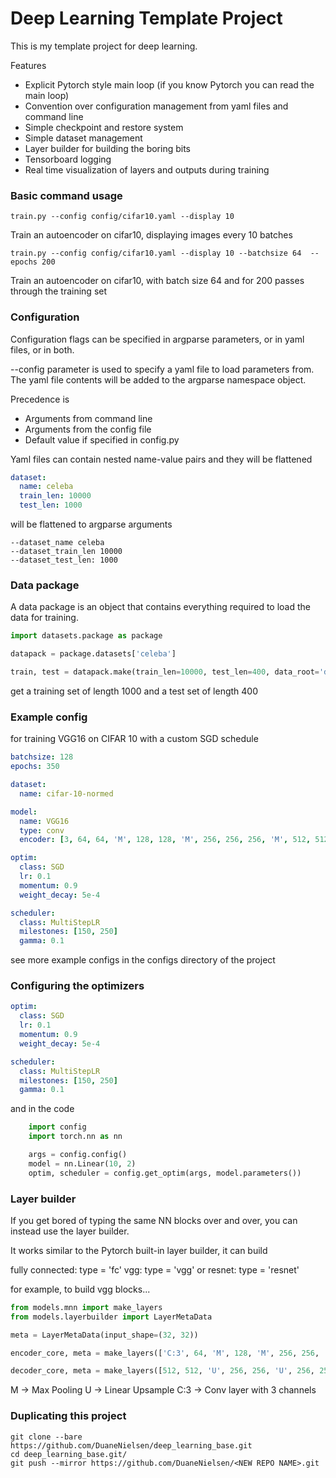 # Deep Learning Template Project

This is my template project for deep learning.

Features

* Explicit Pytorch style main loop (if you know Pytorch you can read the main loop)
* Convention over configuration management from yaml files and command line
* Simple checkpoint and restore system
* Simple dataset management
* Layer builder for building the boring bits
* Tensorboard logging
* Real time visualization of layers and outputs during training

### Basic command usage
```commandline
train.py --config config/cifar10.yaml --display 10
```
Train an autoencoder on cifar10, displaying images every 10 batches

```commandline
train.py --config config/cifar10.yaml --display 10 --batchsize 64  --epochs 200 
```
Train an autoencoder on cifar10, with batch size 64 and for 200 passes through the training set

### Configuration

Configuration flags can be specified in argparse parameters, or in yaml files, or in both.

--config parameter is used to specify a yaml file to load parameters from.  The yaml file contents will be added to the 
argparse namespace object.

Precedence is
* Arguments from command line
* Arguments from the config file
* Default value if specified in config.py

Yaml files can contain nested name-value pairs and they will be flattened

```yaml
dataset:
  name: celeba
  train_len: 10000
  test_len: 1000
```

will be flattened to argparse arguments

```
--dataset_name celeba
--dataset_train_len 10000
--dataset_test_len: 1000
```

### Data package

A data package is an object that contains everything required to load the data for training.

```python
import datasets.package as package

datapack = package.datasets['celeba']

train, test = datapack.make(train_len=10000, test_len=400, data_root='data')

``` 

get a training set of length 1000 and a test set of length 400

### Example config

for training VGG16 on CIFAR 10 with a custom SGD schedule  

```yaml
batchsize: 128
epochs: 350

dataset:
  name: cifar-10-normed

model:
  name: VGG16
  type: conv
  encoder: [3, 64, 64, 'M', 128, 128, 'M', 256, 256, 256, 'M', 512, 512, 512, 'M', 512, 512, 512, 'M']

optim:
  class: SGD
  lr: 0.1
  momentum: 0.9
  weight_decay: 5e-4

scheduler:
  class: MultiStepLR
  milestones: [150, 250]
  gamma: 0.1
```

see more example configs in the configs directory of the project

### Configuring the optimizers

```yaml
optim:
  class: SGD
  lr: 0.1
  momentum: 0.9
  weight_decay: 5e-4

scheduler:
  class: MultiStepLR
  milestones: [150, 250]
  gamma: 0.1
```

and in the code

```python
    import config
    import torch.nn as nn

    args = config.config()
    model = nn.Linear(10, 2)
    optim, scheduler = config.get_optim(args, model.parameters())
```

### Layer builder

If you get bored of typing the same NN blocks over and over, you can instead use the layer builder.

It works similar to the Pytorch built-in layer builder, it can build

fully connected: type = 'fc' vgg: type = 'vgg' or resnet: type = 'resnet'

for example, to build vgg blocks...

```python
from models.mnn import make_layers
from models.layerbuilder import LayerMetaData

meta = LayerMetaData(input_shape=(32, 32))

encoder_core, meta = make_layers(['C:3', 64, 'M', 128, 'M', 256, 256, 'M', 512, 512, 'M', 512, 512, 'M'], type='vgg', meta=meta)

decoder_core, meta = make_layers([512, 512, 'U', 256, 256, 'U', 256, 256, 'U', 128, 'U', 64, 'U', 'C:3'], type='vgg', meta=meta)
```

M -> Max Pooling
U -> Linear Upsample
C:3 -> Conv layer with 3 channels

### Duplicating this project

```commandline
git clone --bare https://github.com/DuaneNielsen/deep_learning_base.git
cd deep_learning_base.git/
git push --mirror https://github.com/DuaneNielsen/<NEW REPO NAME>.git
```